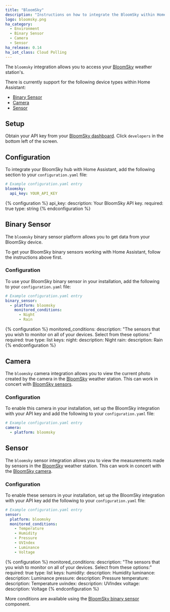 ```yaml
---
title: "BloomSky"
description: "Instructions on how to integrate the BloomSky within Home Assistant."
logo: bloomsky.png
ha_category:
  - Environment
  - Binary Sensor
  - Camera
  - Sensor
ha_release: 0.14
ha_iot_class: Cloud Polling
---
```


The `bloomsky` integration allows you to access your [BloomSky](https://www.bloomsky.com/) weather station's.

There is currently support for the following device types within Home Assistant:

- [Binary Sensor](#binary-sensor)
- [Camera](#camera)
- [Sensor](#sensor)

## Setup

Obtain your API key from your [BloomSky dashboard](https://dashboard.bloomsky.com). Click `developers` in the bottom left of the screen.

## Configuration

To integrate your BloomSky hub with Home Assistant, add the following section to your `configuration.yaml` file:

```yaml
# Example configuration.yaml entry
bloomsky:
  api_key: YOUR_API_KEY
```

{% configuration %}
api_key:
  description: Your BloomSky API key.
  required: true
  type: string
{% endconfiguration %}

## Binary Sensor

The `bloomsky` binary sensor platform allows you to get data from your BloomSky device.

To get your BloomSky binary sensors working with Home Assistant, follow the instructions above first.

### Configuration

To use your BloomSky binary sensor in your installation, add the following to your `configuration.yaml` file:

```yaml
# Example configuration.yaml entry
binary_sensor:
  - platform: bloomsky
    monitored_conditions:
      - Night
      - Rain
```

{% configuration %}
monitored_conditions:
  description: "The sensors that you wish to monitor on all of your devices. Select from these options:"
  required: true
  type: list
  keys:
    night:
      description: Night
    rain:
      description: Rain
{% endconfiguration %}

## Camera

The `bloomsky` camera integration allows you to view the current photo created by the camera in the [BloomSky](https://www.bloomsky.com) weather station. This can work in concert with [BloomSky sensors](#sensor).

### Configuration

To enable this camera in your installation, set up the BloomSky integration with your API key and add the following to your `configuration.yaml` file:

```yaml
# Example configuration.yaml entry
camera:
  - platform: bloomsky
```

## Sensor

The `bloomsky` sensor integration allows you to view the measurements made by sensors in the [BloomSky](https://www.bloomsky.com) weather station. This can work in concert with the [BloomSky camera](#camera).

### Configuration

To enable these sensors in your installation, set up the BloomSky integration with your API key add the following to your `configuration.yaml` file:

```yaml
# Example configuration.yaml entry
sensor:
  platform: bloomsky
  monitored_conditions:
    - Temperature
    - Humidity
    - Pressure
    - UVIndex
    - Luminance
    - Voltage
```

{% configuration %}
monitored_conditions:
  description: "The sensors that you wish to monitor on all of your devices. Select from these options:"
  required: true
  type: list
  keys:
    humidity:
      description: Humidity
    luminance:
      description: Luminance
    pressure:
      description: Pressure
    temperature:
      description: Temperature
    uvindex:
      description: UVIndex
    voltage:
      description: Voltage
{% endconfiguration %}

More conditions are available using the [BloomSky binary sensor](#binary-sensor) component.
